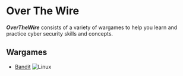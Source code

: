 # Over The Wire

***OverTheWire*** consists of a variety of wargames to help you learn and practice cyber security skills and concepts.

## Wargames

- [Bandit](Bandit.md) ![Linux](https://img.shields.io/badge/Linux-yellow)
